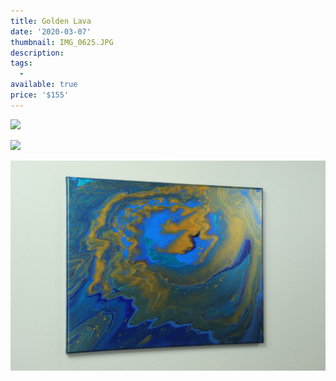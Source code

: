 ```yaml
---
title: Golden Lava
date: '2020-03-07'
thumbnail: IMG_0625.JPG
description: 
tags:
  - 
available: true
price: '$155'
---
```


![](IMG_0634.JPG)

![](IMG_0628.JPG)

![](IMG_0622.JPG)

